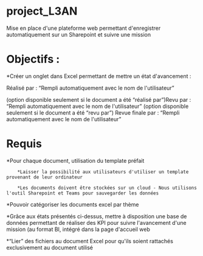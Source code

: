# project_L3AN 
Mise en place d'une plateforme web permettant d'enregistrer automatiquement sur un Sharepoint et suivre une mission

# Objectifs :

*Créer un onglet dans Excel permettant de mettre un état d'avancement :

Réalisé par : “Rempli automatiquement avec le nom de l'utilisateur”

(option disponible seulement si le document a été “réalisé par”)Revu par : “Rempli automatiquement avec le nom de l'utilisateur” (option disponible seulement si le document a été “revu par”) Revue finale par : “Rempli automatiquement avec le nom de l'utilisateur”

# Requis

*Pour chaque document, utilisation du template préfait

        *Laisser la possibilité aux utilisateurs d'utiliser un template provenant de leur ordinateur
        
        *Les documents doivent être stockées sur un cloud - Nous utilisons l'outil Sharepoint et Teams pour sauvegarder les données
        
*Pouvoir catégoriser les documents excel par thème

*Grâce aux états présentés ci-dessus, mettre à disposition une base de données permettant de réaliser des KPI pour suivre l'avancement d'une mission (au format BI, intégré dans la page d'accueil web

*“Lier” des fichiers au document Excel pour qu'ils soient rattachés exclusivement au document utilisé
